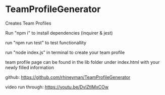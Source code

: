 # TeamProfileGenerator
Creates Team Profiles



Run "npm i" to install dependencies (inquirer & jest)

run "npm run test" to test functionallity 

run "node index.js" in terminal to create your team profile

team profile page can be found in the lib folder under index.html with your newly filled information

github: https://github.com/rhineyman/TeamProfileGenerator

video run through: https://youtu.be/DvlZtIMxCOw